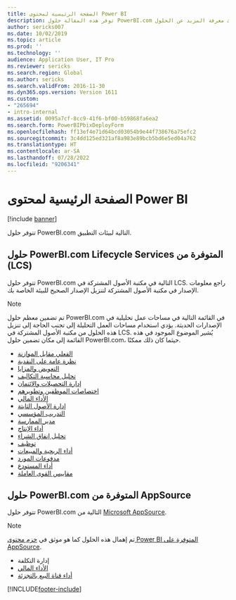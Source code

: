 ```yaml
---
title: الصفحة الرئيسية لمحتوى Power BI
description: توفر هذه المقالة حلول PowerBI.com المتوفرة ويوجهك إلى الموارد حيث يمكنك معرفة المزيد عن الحلول.
author: sericks007
ms.date: 10/02/2019
ms.topic: article
ms.prod: ''
ms.technology: ''
audience: Application User, IT Pro
ms.reviewer: sericks
ms.search.region: Global
ms.author: sericks
ms.search.validFrom: 2016-11-30
ms.dyn365.ops.version: Version 1611
ms.custom:
- "265694"
- intro-internal
ms.assetid: 0095a7cf-8cc9-41f6-bf00-b59868fa6ea2
ms.search.form: PowerBIPbixDeployForm
ms.openlocfilehash: ff13ef4e71d64bcd03054b9e44f738676a75efc2
ms.sourcegitcommit: 3c4dd125ed321af8a983e89bcb5bd6e5ed04a762
ms.translationtype: HT
ms.contentlocale: ar-SA
ms.lasthandoff: 07/28/2022
ms.locfileid: "9206341"
---
```

# <a name="power-bi-content-home-page"></a>الصفحة الرئيسية لمحتوى Power BI

[!include [banner](../includes/banner.md)]

تتوفر حلول PowerBI.com التالية لبيئات التطبيق.

## <a name="powerbicom-solutions-available-from-lifecycle-services-lcs"></a>حلول PowerBI.com المتوفرة من ‏‫Lifecycle Services ‏(LCS)‬

تتوفر حلول PowerBI.com التالية في مكتبة الأصول المشتركة في LCS. راجع معلومات الإصدار في مكتبة الأصول المشتركة لتنزيل الإصدار الصحيح للبيئة الخاصة بك.

> [!NOTE]
> تم تضمين معظم حلول PowerBI.com في القائمة التالية في مساحات عمل تحليلية في الإصدارات الحديثة. يؤدي استخدام مساحات العمل التحليلة إلى تجنب الحاجة إلى تنزيل هذه الحلول من مكتبة الأصول المشتركة في LCS. يُشير الموضوع الموجود في هذه القائمة إلى مكان تضمين حلول PowerBI.com، حيثما كان ذلك ممكنًا.

- [الفعلي مقابل الموازنة](ledger-budgets-power-bi.md)
- [نظرة عامة على النقدية](../../../finance/cash-bank-management/Cash-Overview-Power-BI-content.md)
- [التعويض والمزايا](compensation-and-benefits-analysis-power-bi-content-pack.md)
- [تحليل محاسبة التكاليف](cost-accounting-analysis-content-pack.md)
- [إدارة التحصيلات والائتمان](../../../finance/accounts-receivable/credit-collections-power-bi.md)
- [اختصاصات الموظفين وتطويرهم](employee-competencies-and-development-analysis-power-bi-content-pack.md)
- [الأداء المالي](financial-performance-power-bi-content-pack.md)
- [إدارة الأصول الثابتة](../../../finance/fixed-assets/Fixed-asset-management-workspace.md)
- [التدريب المؤسسي](organizational-training-analysis-power-bi-content-pack.md)
- [مدير الممارسة](practice-manager-power-bi.md)
- [أداء الإنتاج](production-performance-power-bi.md)
- [تحليل إنفاق الشراء](purchase-content-pack-for-power-bi.md)
- [توظيف](recruiting-analysis-power-bi-content-pack.md)
- [أداء الربحية والمبيعات](sales-profitability-performance-content-pack.md)
- [مدفوعات المورد](../../../finance/accounts-payable/Vendor-payments-workspace.md)
- [أداء المستودع](warehouse-power-bi-content.md)
- [مقاييس القوى العاملة](workforce-analysis-power-bi-content-pack.md)

## <a name="powerbicom-solutions-available-from-appsource"></a>حلول PowerBI.com المتوفرة من AppSource

تتوفر حلول PowerBI.com التالية من [Microsoft AppSource](https://appsource.microsoft.com).

> [!NOTE]
> تم إهمال هذه الحلول كما هو موثق في [حزم محتوى Power BI المتوفرة على AppSource](../migration-upgrade/deprecated-features.md#power-bi-content-packs-available-on-appsource).

- إدارة التكلفة
- [الأداء المالي](financial-performance-power-bi-content-pack.md)
- [أداء قناة البيع بالتجزئة ](retail-channel-performance-dashboard-power-bi-data.md)


[!INCLUDE[footer-include](../../../includes/footer-banner.md)]
